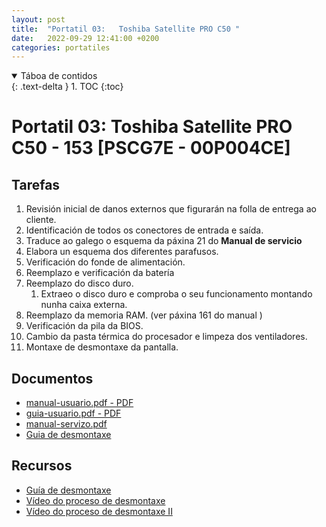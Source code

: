 ```yaml
---
layout: post
title:  "Portatil 03:   Toshiba Satellite PRO C50 "
date:   2022-09-29 12:41:00 +0200
categories: portatiles
---
```


<details open markdown="block">
  <summary>
    Táboa de contidos
  </summary>
  {: .text-delta }
1. TOC
{:toc}
</details>


# Portatil 03:   Toshiba Satellite PRO C50 - 153 [PSCG7E - 00P004CE]

## Tarefas
1. Revisión inicial de danos externos que figurarán na folla de entrega ao cliente. 
2. Identificación de todos os conectores de entrada e saída.
3. Traduce ao galego o esquema da páxina 21 do **Manual de servicio**
4. Elabora un esquema dos diferentes parafusos. 
5. Verificación do fonde de alimentación. 
6. Reemplazo e verificación da batería
7. Reemplazo do disco duro. 
   1. Extraeo o disco duro e comproba o seu funcionamento montando nunha caixa externa.
8. Reemplazo da memoria RAM. (ver páxina 161 do manual )
9. Verificación da pila da BIOS. 
10. Cambio da pasta térmica do procesador e limpeza dos ventiladores. 
11. Montaxe de desmontaxe da pantalla.


## Documentos
* [manual-usuario.pdf - PDF ]({{site.baseurl}}/taller/portatil/03/manual-usuario.pdf)
* [guia-usuario.pdf  - PDF ]({{site.baseurl}}/taller/portatil/03/guia-usuario.pdf)
* [manual-servizo.pdf]({{site.baseurl}}/taller/portatil/03/manual-servizo.pdf)
* [Guia de desmontaxe]({{site.baseurl}}/taller/portatil/02/GuiaDesmontaxe.pdf)

## Recursos
 - [Guía de desmontaxe](http://www.irisvista.com/tech/laptops/Toshiba-Satellite-A105/remove-motherboard-1.htm)
 - [Vídeo do proceso de desmontaxe](https://www.youtube.com/watch?v=W4OLWThNprc&ab_channel=FilipHoreck%C3%BD-Somit.cz)
 - [Vídeo do proceso de desmontaxe II](https://www.youtube.com/watch?v=EaXQIjPOsfw&ab_channel=EnterBG)

